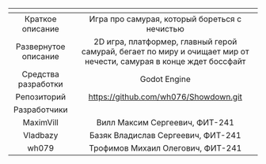 | <!-- -->      | <!-- -->        |
|:-------------:|:---------------:|
| Краткое описание    | Игра про самурая, который бореться с нечистью |
| Развернутое описание| 2D игра, платформер, главный герой самурай, бегает по миру и очищает мир от нечести, самурая в конце ждет боссфайт |
| Средства разработки   | Godot Engine |
| Репозиторий   | https://github.com/wh076/Showdown.git |
|Разработчики|
| MaximVill | Вилл Максим Сергеевич, ФИТ-241 |
| Vladbazy | Базяк Владислав Сергеевич, ФИТ-241 |
| wh079 | Трофимов Михаил Олегович, ФИТ-241 |
